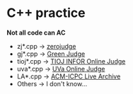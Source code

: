 # C++ practice

**Not all code can AC**

* zj*.cpp -> [zerojudge](https://zerojudge.tw/)
* gj*.cpp -> [Green Judge](http://www.tcgs.tc.edu.tw:1218/)
* tioj*.cpp -> [TIOJ INFOR Online Judge](http://tioj.infor.org/)
* uva*.cpp -> [UVa Online Judge](https://uva.onlinejudge.org/)
* LA*.cpp -> [ACM-ICPC Live Archive](https://icpcarchive.ecs.baylor.edu/)
* Others -> I don't know...